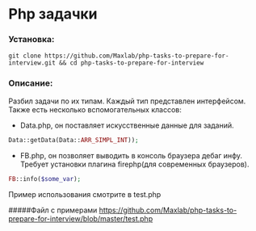 # Php задачки

### Установка:
```
git clone https://github.com/Maxlab/php-tasks-to-prepare-for-interview.git && cd php-tasks-to-prepare-for-interview
```


### Описание:
Разбил задачи по их типам. Каждый тип представлен интерфейсом.
Также есть несколько вспомогательных классов:
 - Data.php, он поставляет искусственные данные для заданий.

 ```php
 Data::getData(Data::ARR_SIMPL_INT));
 ```
 - FB.php, он позволяет выводить в консоль браузера дебаг инфу. Требует установки плагина firephp(для современных браузеров).

 ```php
 FB::info($some_var);
 ```

Пример использования смотрите в test.php

#####Файл с примерами https://github.com/Maxlab/php-tasks-to-prepare-for-interview/blob/master/test.php






